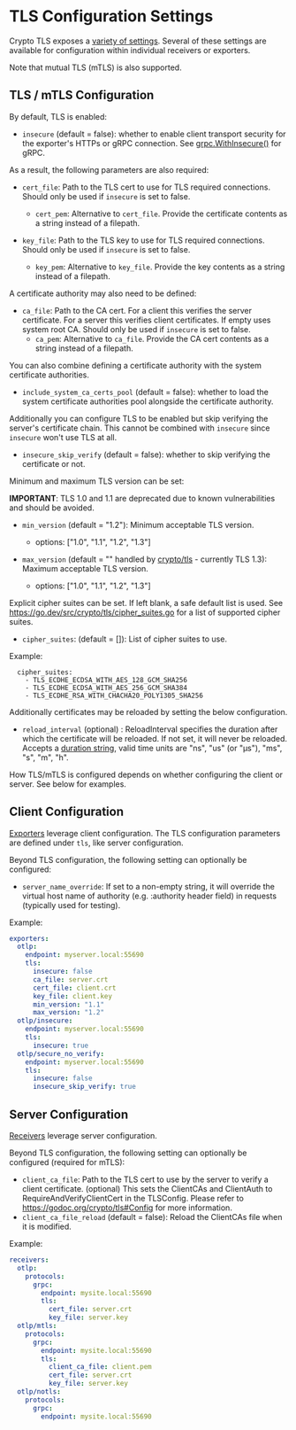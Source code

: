 # TLS Configuration Settings

Crypto TLS exposes a [variety of settings](https://godoc.org/crypto/tls).
Several of these settings are available for configuration within individual
receivers or exporters.

Note that mutual TLS (mTLS) is also supported.

## TLS / mTLS Configuration

By default, TLS is enabled:

- `insecure` (default = false): whether to enable client transport security for
  the exporter's HTTPs or gRPC connection. See
  [grpc.WithInsecure()](https://godoc.org/google.golang.org/grpc#WithInsecure)
  for gRPC.

As a result, the following parameters are also required:

- `cert_file`: Path to the TLS cert to use for TLS required connections. Should
  only be used if `insecure` is set to false.
  - `cert_pem`: Alternative to `cert_file`. Provide the certificate contents as a string instead of a filepath.

- `key_file`: Path to the TLS key to use for TLS required connections. Should
  only be used if `insecure` is set to false.
  - `key_pem`: Alternative to `key_file`. Provide the key contents as a string instead of a filepath.

A certificate authority may also need to be defined:

- `ca_file`: Path to the CA cert. For a client this verifies the server
  certificate. For a server this verifies client certificates. If empty uses
  system root CA. Should only be used if `insecure` is set to false.
  - `ca_pem`: Alternative to `ca_file`. Provide the CA cert contents as a string instead of a filepath.

You can also combine defining a certificate authority with the system certificate authorities.

- `include_system_ca_certs_pool` (default = false): whether to load the system certificate authorities pool
  alongside the certificate authority.

Additionally you can configure TLS to be enabled but skip verifying the server's
certificate chain. This cannot be combined with `insecure` since `insecure`
won't use TLS at all.

- `insecure_skip_verify` (default = false): whether to skip verifying the
  certificate or not.

Minimum and maximum TLS version can be set:

__IMPORTANT__: TLS 1.0 and 1.1 are deprecated due to known vulnerabilities and should be avoided.

- `min_version` (default = "1.2"): Minimum acceptable TLS version.
  - options: ["1.0", "1.1", "1.2", "1.3"]

- `max_version` (default = "" handled by [crypto/tls](https://github.com/golang/go/blob/ed9db1d36ad6ef61095d5941ad9ee6da7ab6d05a/src/crypto/tls/common.go#L700) - currently TLS 1.3): Maximum acceptable TLS version.
  - options: ["1.0", "1.1", "1.2", "1.3"]

Explicit cipher suites can be set. If left blank, a safe default list is used. See https://go.dev/src/crypto/tls/cipher_suites.go for a list of supported cipher suites.
- `cipher_suites`: (default = []): List of cipher suites to use.

Example:
```
  cipher_suites:
    - TLS_ECDHE_ECDSA_WITH_AES_128_GCM_SHA256
    - TLS_ECDHE_ECDSA_WITH_AES_256_GCM_SHA384
    - TLS_ECDHE_RSA_WITH_CHACHA20_POLY1305_SHA256
```

Additionally certificates may be reloaded by setting the below configuration.

- `reload_interval` (optional) : ReloadInterval specifies the duration after which the certificate will be reloaded.
   If not set, it will never be reloaded.
   Accepts a [duration string](https://pkg.go.dev/time#ParseDuration),
   valid time units are "ns", "us" (or "µs"), "ms", "s", "m", "h".

How TLS/mTLS is configured depends on whether configuring the client or server.
See below for examples.

## Client Configuration

[Exporters](https://github.com/open-telemetry/opentelemetry-collector/blob/main/exporter/README.md)
leverage client configuration. The TLS configuration parameters are defined
under `tls`, like server configuration.

Beyond TLS configuration, the following setting can optionally be configured:

- `server_name_override`: If set to a non-empty string, it will override the
  virtual host name of authority (e.g. :authority header field) in requests
  (typically used for testing).

Example:

```yaml
exporters:
  otlp:
    endpoint: myserver.local:55690
    tls:
      insecure: false
      ca_file: server.crt
      cert_file: client.crt
      key_file: client.key
      min_version: "1.1"
      max_version: "1.2"
  otlp/insecure:
    endpoint: myserver.local:55690
    tls:
      insecure: true
  otlp/secure_no_verify:
    endpoint: myserver.local:55690
    tls:
      insecure: false
      insecure_skip_verify: true
```

## Server Configuration

[Receivers](https://github.com/open-telemetry/opentelemetry-collector/blob/main/receiver/README.md)
leverage server configuration.

Beyond TLS configuration, the following setting can optionally be configured
(required for mTLS):

- `client_ca_file`: Path to the TLS cert to use by the server to verify a
  client certificate. (optional) This sets the ClientCAs and ClientAuth to
  RequireAndVerifyClientCert in the TLSConfig. Please refer to
  https://godoc.org/crypto/tls#Config for more information.
- `client_ca_file_reload` (default = false): Reload the ClientCAs file when it is modified.

Example:

```yaml
receivers:
  otlp:
    protocols:
      grpc:
        endpoint: mysite.local:55690
        tls:
          cert_file: server.crt
          key_file: server.key
  otlp/mtls:
    protocols:
      grpc:
        endpoint: mysite.local:55690
        tls:
          client_ca_file: client.pem
          cert_file: server.crt
          key_file: server.key
  otlp/notls:
    protocols:
      grpc:
        endpoint: mysite.local:55690
```
